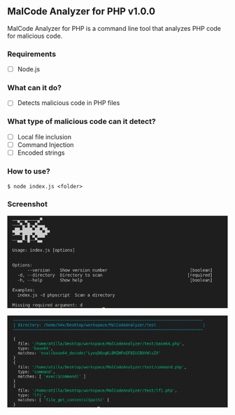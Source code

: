 ## MalCode Analyzer for PHP v1.0.0

MalCode Analyzer for PHP is a command line tool that analyzes PHP code for malicious code.

### Requirements
- [ ] Node.js

### What can it do?
- [ ] Detects malicious code in PHP files

### What type of malicious code can it detect?
- [ ] Local file inclusion
- [ ] Command Injection
- [ ] Encoded strings

### How to use?
```
$ node index.js <folder>
```

### Screenshot
![bash](https://raw.githubusercontent.com/atiilla/MalCodeAnalyzer/main/screenshot.png)

![bash](https://raw.githubusercontent.com/atiilla/MalCodeAnalyzer/main/result.png)
